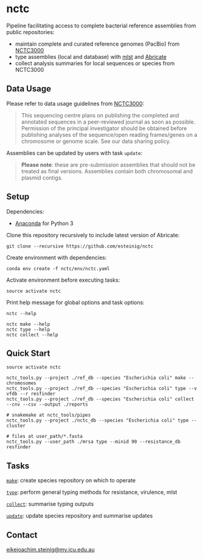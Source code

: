 # nctc

Pipeline facilitating access to complete bacterial reference assemblies from public repositories:
* maintain complete and curated reference genomes (PacBio) from [NCTC3000](http://www.sanger.ac.uk/resources/downloads/bacteria/nctc/)
* type assemblies (local and database) with [mlst](https://github.com/tseemann/mlst) and [Abricate](https://github.com/tseemann/abricate)
* collect analysis summaries for local sequences or species from NCTC3000

## Data Usage

Please refer to data usage guidelines from [NCTC3000](http://www.sanger.ac.uk/resources/downloads/bacteria/nctc/):

>This sequencing centre plans on publishing the completed and annotated sequences in a peer-reviewed journal as soon as possible. Permission of the principal investigator should be obtained before publishing analyses of the sequence/open reading frames/genes on a chromosome or genome scale. See our data sharing policy.

Assemblies can be updated by users with task `update`:

>**Please note**: these are pre-submission assemblies that should not be treated as final versions. Assemblies contain both chromosomal and plasmid contigs.

## Setup

Dependencies:

* [Anaconda](https://www.continuum.io/DOWNLOADS) for Python 3

Clone this repository recursively to include latest version of Abricate:

```
git clone --recursive https://github.com/esteinig/nctc
```

Create environment with dependencies:

```
conda env create -f nctc/env/nctc.yaml
```

Activate environment before executing tasks:

```
source activate nctc
```

Print help message for global options and task options:

```
nctc --help

nctc make --help
nctc type --help
nctc collect --help
```

## Quick Start

```
source activate nctc

nctc_tools.py --project ./ref_db --species "Escherichia coli" make --chromosomes
nctc_tools.py --project ./ref_db --species "Escherichia coli" type --v vfdb --r resfinder
nctc_tools.py --project ./ref_db --species "Escherichia coli" collect --cnv --csv --output ./reports

# snakemake at nctc_tools/pipes
nctc_tools.py --project ./nctc_db --species "Escherichia coli" type --cluster

# files at user_path/*.fasta
nctc_tools.py --user_path ./mrsa type --minid 90 --resistance_db resfinder
```

## Tasks

[`make`](): create species repository on which to operate

[`type`](): perform general typing methods for resistance, virulence, mlst

[`collect`](): summarise typing outputs

[`update`](): update species repository and summarise updates

## Contact

eikejoachim.steinig@my.jcu.edu.au
